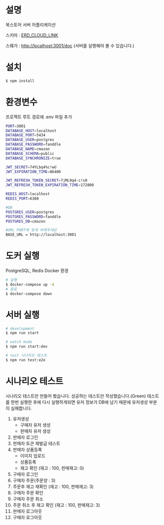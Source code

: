 # 설명

북스토어 서버 어플리케이션

스키마 : [ERD_CLOUD_LINK](https://www.erdcloud.com/d/MFdNykTpcGG3X29ZN)

스웨거 : [http://localhost:3001/doc](http://localhost:3001/doc)
(서버를 실행해야 볼 수 있습니다.)

# 설치

```bash
$ npm install
```

# 환경변수

프로젝트 루트 경로에 .env 파일 추가

```bash
PORT=3001
DATABASE_HOST=localhost
DATABASE_PORT=5434
DATABASE_USER=postgres
DATABASE_PASSWORD=fanddle
DATABASE_NAME=cmazon
DATABASE_SCHEMA=public
DATABASE_SYNCHRONIZE=true

JWT_SECRET=74YLbq4%c!wU
JWT_EXPIRATION_TIME=86400

JWT_REFRESH_TOKEN_SECRET=7jML9q4-c!s0
JWT_REFRESH_TOKEN_EXPIRATION_TIME=172800

REDIS_HOST=localhost
REDIS_PORT=6380

#DB
POSTGRES_USER=postgres
POSTGRES_PASSWORD=fanddle
POSTGRES_DB=cmazon

#URL PORT에 맞게 바꿔주세요
BASE_URL = http://localhost:3001
```

# 도커 실행

PostgreSQL, Redis Docker 환경

```bash
# 실행
$ docker-compose up -d
# 종료
$ docker-compose down
```

# 서버 실행

```bash
# development
$ npm run start

# watch mode
$ npm run start:dev

# test 시나리오 테스트
$ npm run test:e2e
```

# 시나리오 테스트

시나리오 테스트만 만들어 봤습니다. 성공하는 테스트만 작성했습니다.(Green)
테스트를 한번 실행한 후에 다시 실행하게되면 유저 정보가 DB에 남기 때문에 유저생성 부분이 실패합니다.

1. 유저생성
   - 구매자 유저 생성
   - 판매자 유저 생성
2. 판매자 로그인
3. 판매자 토큰 재발급 테스트
4. 판매자 상품등록
   - 이미지 업로드
   - 상품등록
   - 재고 확인 (재고 : 100, 판매재고: 0)
5. 구매자 로그인
6. 구매자 주문(주문양 : 3)
7. 주문후 재고 재확인 (재고 : 100, 판매재고: 3)
8. 구매자 주문 확인
9. 구매자 주문 취소
10. 주문 취소 후 재고 확인 (재고 : 100, 판매재고: 3)
11. 판매자 로그아웃
12. 구매자 로그아웃
